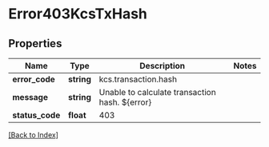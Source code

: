 # Error403KcsTxHash

## Properties

Name | Type | Description | Notes
------------ | ------------- | ------------- | -------------
**error_code** | **string** | kcs.transaction.hash |
**message** | **string** | Unable to calculate transaction hash. ${error} |
**status_code** | **float** | 403 |

[[Back to Index]](../index.md)
